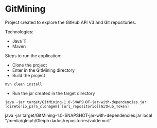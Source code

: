 # GitMining

Project created to explore the GitHub API V3 and Git repositories.

Technologies:
- Java 11
- Maven

Steps to run the application:
- Clone the project
- Enter in the GitMining directory
- Build the project 
```
mvn clean install 
```
- Run the jar created in the target directory 
```
java -jar target/GitMining-1.0-SNAPSHOT-jar-with-dependencies.jar [diretório_para_clonagem] [url_repositório][GitHub_Token]
```
java -jar target/GitMining-1.0-SNAPSHOT-jar-with-dependencies.jar local "/media/gleiph/Gleiph dados/repositories/voldemort"
```

 
